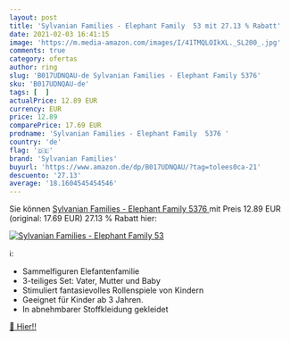 ```yaml
---
layout: post
title: 'Sylvanian Families - Elephant Family  53 mit 27.13 % Rabatt'
date: 2021-02-03 16:41:15
image: 'https://m.media-amazon.com/images/I/41TMQLOIkXL._SL200_.jpg'
comments: true
category: ofertas
author: ring
slug: 'B017UDNQAU-de Sylvanian Families - Elephant Family 5376'
sku: 'B017UDNQAU-de'
tags: [  ]
actualPrice: 12.89 EUR
currency: EUR
price: 12.89
comparePrice: 17.69 EUR
prodname: 'Sylvanian Families - Elephant Family  5376 '
country: 'de'
flag: '🇩🇪'
brand: 'Sylvanian Families'
buyurl: 'https://www.amazon.de/dp/B017UDNQAU/?tag=tolees0ca-21'
descuento: '27.13'
average: '18.1604545454546'
---
```


Sie können [Sylvanian Families - Elephant Family  5376 ](https://www.amazon.de/dp/B017UDNQAU/?tag=tolees0ca-21) mit Preis 12.89 EUR (original: 17.69 EUR) 27.13 % Rabatt hier:

[![Sylvanian Families - Elephant Family  53](https://m.media-amazon.com/images/I/41TMQLOIkXL._SL200_.jpg)](https://www.amazon.de/dp/B017UDNQAU/?tag=tolees0ca-21)

ℹ️:

- Sammelfiguren Elefantenfamilie
- 3-teiliges Set: Vater, Mutter und Baby
- Stimuliert fantasievolles Rollenspiele von Kindern
- Geeignet für Kinder ab 3 Jahren.
- In abnehmbarer Stoffkleidung gekleidet

[🛒 Hier!!](https://www.amazon.de/dp/B017UDNQAU/?tag=tolees0ca-21)
